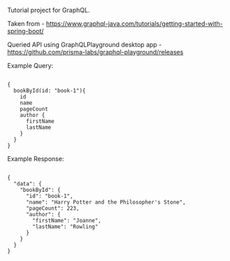 Tutorial project for GraphQL.

Taken from - https://www.graphql-java.com/tutorials/getting-started-with-spring-boot/

Queried API using GraphQLPlayground desktop app - https://github.com/prisma-labs/graphql-playground/releases

Example Query:

```

{
  bookById(id: "book-1"){
    id
    name
    pageCount
    author {
      firstName
      lastName
    }
  }
}

```

Example Response:

```

{
  "data": {
    "bookById": {
      "id": "book-1",
      "name": "Harry Potter and the Philosopher's Stone",
      "pageCount": 223,
      "author": {
        "firstName": "Joanne",
        "lastName": "Rowling"
      }
    }
  }
}

```